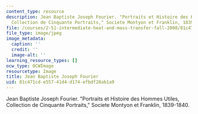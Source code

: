 ```yaml
---
content_type: resource
description: Jean Baptiste Joseph Fourier. "Portraits et Histoire des Hommes Utiles,
  Collection de Cinquante Portraits," Societe Montyon et Franklin, 1839-1840.
file: /courses/2-51-intermediate-heat-and-mass-transfer-fall-2008/81c471cde55741d4d174efbdf28ab1a9_fourier.jpg
file_type: image/jpeg
image_metadata:
  caption: ''
  credit: ''
  image-alt: ''
learning_resource_types: []
ocw_type: OCWImage
resourcetype: Image
title: Jean Baptiste Joseph Fourier
uid: 81c471cd-e557-41d4-d174-efbdf28ab1a9
---
```

Jean Baptiste Joseph Fourier. "Portraits et Histoire des Hommes Utiles, Collection de Cinquante Portraits," Societe Montyon et Franklin, 1839-1840.

